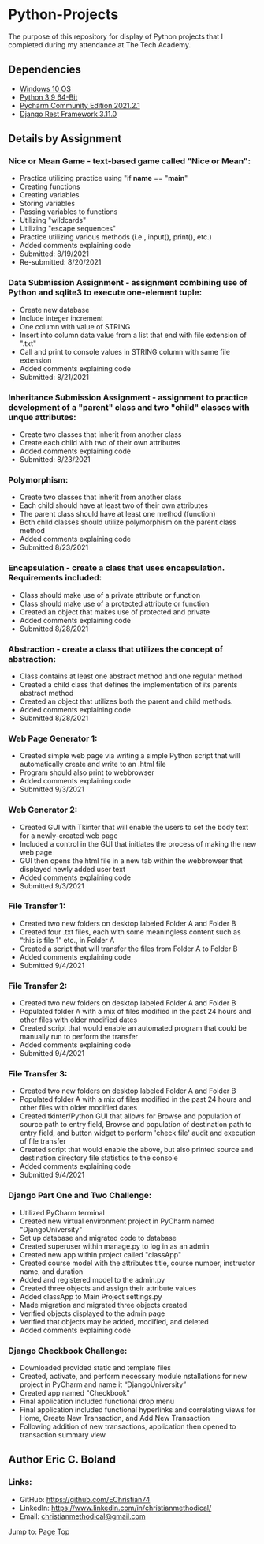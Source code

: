 # Python-Projects

The purpose of this repository for display of Python projects that I completed during my attendance at The Tech Academy.


## Dependencies

* [Windows 10 OS](https://www.microsoft.com/en-us/software-download/)
* [Python 3.9 64-Bit](https://)
* [Pycharm Community Edition 2021.2.1](https://)
* [Django Rest Framework 3.11.0](https://)


## Details by Assignment


### Nice or Mean Game - text-based game called "Nice or Mean":

* Practice utilizing practice using "if __name__ == "__main__"
* Creating functions
* Creating variables
* Storing variables
* Passing variables to functions
* Utilizing "wildcards"
* Utilizing "escape sequences"
* Practice utilizing various methods (i.e., input(), print(), etc.)
* Added comments explaining code
* Submitted: 8/19/2021
* Re-submitted: 8/20/2021


### Data Submission Assignment - assignment combining use of Python and sqlite3 to execute one-element tuple:

* Create new database
* Include integer increment
* One column with value of STRING
* Insert into column data value from a list that end with file extension of ".txt"
* Call and print to console values in STRING column with same file extension
* Added comments explaining code
* Submitted: 8/21/2021

### Inheritance Submission Assignment - assignment to practice development of a "parent" class and two "child" classes with unque attributes:

* Create two classes that inherit from another class
* Create each child with two of their own attributes
* Added comments explaining code
* Submitted: 8/23/2021


### Polymorphism: 

* Create two classes that inherit from another class
* Each child should have at least two of their own attributes
* The parent class should have at least one method (function)
* Both child classes should utilize polymorphism on the parent class method
* Added comments explaining code
* Submitted 8/23/2021


### Encapsulation - create a class that uses encapsulation. Requirements included:

* Class should make use of a private attribute or function
* Class should make use of a protected attribute or function
* Created an object that makes use of protected and private
* Added comments explaining code
* Submitted 8/28/2021


### Abstraction - create a class that utilizes the concept of abstraction:

* Class contains at least one abstract method and one regular method
* Created a child class that defines the implementation of its parents abstract method
* Created an object that utilizes both the parent and child methods.
* Added comments explaining code
* Submitted 8/28/2021


### Web Page Generator 1:

* Created simple web page via writing a simple Python script that will automatically create and write to an .html file
* Program should also print to webbrowser
* Added comments explaining code
* Submitted 9/3/2021

### Web Generator 2:

* Created GUI with Tkinter that will enable the users to set the body text for a newly-created web page
* Included a control in the GUI that initiates the process of making the new web page
* GUI then opens the html file in a new tab within the webbrowser that displayed newly added user text
* Added comments explaining code
* Submitted 9/3/2021


### File Transfer 1:

* Created two new folders on desktop labeled Folder A and Folder B
* Created four .txt files, each with some meaningless content such as “this is file 1” etc., in Folder A
* Created a script that will transfer the files from Folder A to Folder B 
* Added comments explaining code
* Submitted 9/4/2021

### File Transfer 2:
* Created two new folders on desktop labeled Folder A and Folder B
* Populated folder A with a mix of files modified in the past 24 hours and other files with older modified dates
* Created script that would enable an automated program that could be manually run to perform the transfer
* Added comments explaining code
* Submitted 9/4/2021

### File Transfer 3:
* Created two new folders on desktop labeled Folder A and Folder B
* Populated folder A with a mix of files modified in the past 24 hours and other files with older modified dates
* Created tkinter/Python GUI that allows for Browse and population of source path to entry field,
  Browse and population of destination path to entry field, and button widget to perform 'check file' audit
  and execution of file transfer
* Created script that would enable the above, but also printed source and destination directory file statistics
  to the console
* Added comments explaining code
* Submitted 9/4/2021


### Django Part One and Two Challenge: 

* Utilized PyCharm terminal
* Created new virtual environment project in PyCharm named "DjangoUniversity"
* Set up database and migrated code to database
* Created superuser within manage.py to log in as an admin
* Created new app within project called "classApp"
* Created course model with the attributes title, course number, instructor name, and duration
* Added and registered model to the admin.py
* Created three objects and assign their attribute values
* Added classApp to Main Project settings.py
* Made migration and migrated three objects created
* Verified objects displayed to the admin page
* Verified that objects may be added, modified, and deleted
* Added comments explaining code


### Django Checkbook Challenge: 
* Downloaded provided static and template files
* Created, activate, and perform necessary module nstallations for new project in PyCharm and name it “DjangoUniversity”
* Created app named "Checkbook"
* Final application included functional drop menu
* Final application included functional hyperlinks and correlating views for Home, Create New Transaction, and Add New Transaction
* Following addition of new transactions, application then opened to transaction summary view


## Author Eric C. Boland

### Links:

* GitHub: <https://github.com/EChristian74>
* LinkedIn: <https://www.linkedin.com/in/christianmethodical/>
* Email: <christianmethodical@gmail.com>

Jump to: [Page Top](#python-projects)

